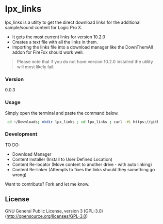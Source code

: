 # lpx_links

lpx_links is a utilty to get the direct download links for the additional sample/sound content for Logic Pro X.


  - It gets the most current links for version 10.2.0
  - Creates a text file with all the links in them.
  - Importing the links file into a download manager like the DownThemAll addon for FireFox should work well.

> Please note that if you do not have version 10.2.0
> installed the utility will most likely fail.


### Version
0.0.3


### Usage

Simply open the terminal and paste the command below.

```sh
 cd ~/Downloads; mkdir lpx_links ; cd lpx_links ; curl -#L https://github.com/davidteren/lpx_links/tarball/master | tar -xzv --strip-components 1 ; ./lpx_links.rb

```


### Development

TO DO:

* Download Manager
* Content Installer (Install to User Defined Location)
* Content Re-locator (Move content to another drive - with auto linking)
* Content Re-linker (Attempts to fixes the links should they something go wrong)


Want to contribute? Fork and let me know.

License
----

GNU General Public License, version 3 (GPL-3.0)
(http://opensource.org/licenses/GPL-3.0)
